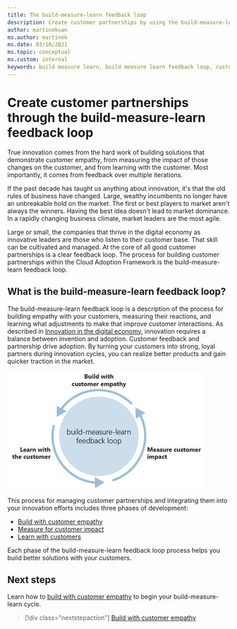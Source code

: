 ```yaml
---
title: The build-measure-learn feedback loop
description: Create customer partnerships by using the build-measure-learn feedback loop to build with customer empathy and measure impact on customers.
author: martinekuan
ms.author: martinek
ms.date: 03/18/2021
ms.topic: conceptual
ms.custom: internal
keywords: build measure learn, build measure learn feedback loop, customer partnerships
---
```


# Create customer partnerships through the build-measure-learn feedback loop

True innovation comes from the hard work of building solutions that demonstrate customer empathy, from measuring the impact of those changes on the customer, and from learning with the customer. Most importantly, it comes from feedback over multiple iterations.

If the past decade has taught us anything about innovation, it's that the old rules of business have changed. Large, wealthy incumbents no longer have an unbreakable hold on the market. The first or best players to market aren't always the winners. Having the best idea doesn't lead to market dominance. In a rapidly changing business climate, market leaders are the most agile.

Large or small, the companies that thrive in the digital economy as innovative leaders are those who listen to their customer base. That skill can be cultivated and managed. At the core of all good customer partnerships is a clear feedback loop. The process for building customer partnerships within the Cloud Adoption Framework is the build-measure-learn feedback loop.

## What is the build-measure-learn feedback loop?

The build-measure-learn feedback loop is a description of the process for building empathy with your customers, measuring their reactions, and learning what adjustments to make that improve customer interactions. As described in [Innovation in the digital economy](./index.md), innovation requires a balance between invention and adoption. Customer feedback and partnership drive adoption. By turning your customers into strong, loyal partners during innovation cycles, you can realize better products and gain quicker traction in the market.

![Diagram that shows the build-measure-learn feedback loop.](../../_images/innovate/bml-feedback-loop.png)

This process for managing customer partnerships and integrating them into your innovation efforts includes three phases of development:

- [Build with customer empathy](./build.md)
- [Measure for customer impact](./measure.md)
- [Learn with customers](./learn.md)

Each phase of the build-measure-learn feedback loop process helps you build better solutions with your customers.

## Next steps

Learn how to [build with customer empathy](./build.md) to begin your build-measure-learn cycle.

> [!div class="nextstepaction"]
> [Build with customer empathy](./build.md)
